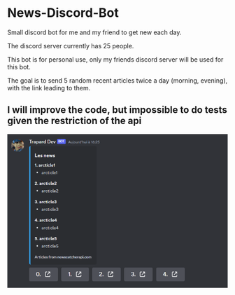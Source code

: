 # News-Discord-Bot
Small discord bot for me and my friend to get new each day.

The discord server currently has 25 people.

This bot is for personal use, only my friends discord server will be used for this bot.

The goal is to send 5 random recent articles twice a day (morning, evening), with the link leading to them.

## I will improve the code, but impossible to do tests given the restriction of the api

![Exemple](webhook.PNG)
